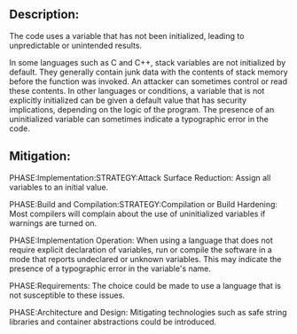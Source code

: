 ## Description:

The code uses a variable that has not been initialized, leading to unpredictable or unintended results.

In some languages such as C and C++, stack variables are not initialized by default. They generally contain junk data with the contents of stack memory before the function was invoked. An attacker can sometimes control or read these contents. In other languages or conditions, a variable that is not explicitly initialized can be given a default value that has security implications, depending on the logic of the program. The presence of an uninitialized variable can sometimes indicate a typographic error in the code.

## Mitigation:


PHASE:Implementation:STRATEGY:Attack Surface Reduction:
Assign all variables to an initial value.

PHASE:Build and Compilation:STRATEGY:Compilation or Build Hardening:
Most compilers will complain about the use of uninitialized variables if warnings are turned on.

PHASE:Implementation Operation:
When using a language that does not require explicit declaration of variables, run or compile the software in a mode that reports undeclared or unknown variables. This may indicate the presence of a typographic error in the variable's name.

PHASE:Requirements:
The choice could be made to use a language that is not susceptible to these issues.

PHASE:Architecture and Design:
Mitigating technologies such as safe string libraries and container abstractions could be introduced.

